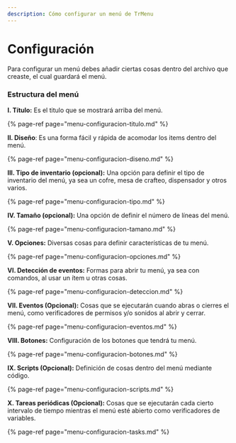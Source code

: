 ```yaml
---
description: Cómo configurar un menú de TrMenu
---
```


# Configuración

Para configurar un menú debes añadir ciertas cosas dentro del archivo que creaste, el cual guardará el menú.

### Estructura del menú

**I. Título:** Es el titulo que se mostrará arriba del menú.

{% page-ref page="menu-configuracion-titulo.md" %}

**II. Diseño**: Es una forma fácil y rápida de acomodar los items dentro del menú.

{% page-ref page="menu-configuracion-diseno.md" %}

**III. Tipo de inventario \(opcional\):** Una opción para definir el tipo de inventario del menú, ya sea un cofre, mesa de crafteo, dispensador y otros varios.

{% page-ref page="menu-configuracion-tipo.md" %}

**IV. Tamaño \(opcional\):** Una opción de definir el número de líneas del menú.

{% page-ref page="menu-configuracion-tamano.md" %}

**V. Opciones:** Diversas cosas para definir características de tu menú.

{% page-ref page="menu-configuracion-opciones.md" %}

**VI. Detección de eventos:** Formas para abrir tu menú, ya sea con comandos, al usar un ítem u otras cosas.

{% page-ref page="menu-configuracion-deteccion.md" %}

**VII. Eventos \(Opcional\):** Cosas que se ejecutarán cuando abras o cierres el menú, como verificadores de permisos y/o sonidos al abrir y cerrar.

{% page-ref page="menu-configuracion-eventos.md" %}

**VIII. Botones:** Configuración de los botones que tendrá tu menú.

{% page-ref page="menu-configuracion-botones.md" %}

**IX. Scripts \(Opcional\):** Definición de cosas dentro del menú mediante código.

{% page-ref page="menu-configuracion-scripts.md" %}

**X. Tareas periódicas \(Opcional\):** Cosas que se ejecutarán cada cierto intervalo de tiempo mientras el menú esté abierto como verificadores de variables.

{% page-ref page="menu-configuracion-tasks.md" %}



